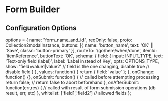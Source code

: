# Form Builder

## Configuration Options

options = {
    name:       "form_name_and_id",
    reqOnly:    false,
    proto:      Collection2modalInstance,
    buttons:    [{
        name:   'button_name',
        text:   'OK' || 'Save',
        classn: 'button-primary'
    }],
    routeTo:    '/go/here/when/done',
    itemId:     'itemReference',
    buttonText: 'OK',
    schema: {
        field: {
            input:  INPUT_TYPE,
            text:   'Text-only field (label)',
            label:  'Label instead of Key',
            opts:   OPTIONS_TYPE,
            show:   'field=value1|value2' // field is the one changing,
            disable:true // disable field
        }
    },
    values:     function() {
        return {
            field:  'value'
        };
    },
    onChange:   function() {},
    onSubmit:   function() {
        // called before attempting processing
        return false; // return false to abort beforehand
    },
    onAfterSubmit: function(err,res) {
        // called with result of form submission operations (db result, err, etc)
    },
    whitelist: ['field1','field2'] // allowed fields
};